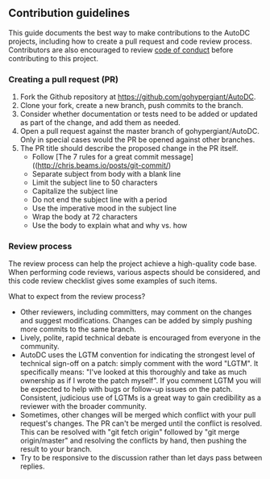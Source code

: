 ## Contribution guidelines

This guide documents the best way to make contributions to the AutoDC projects, including 
how to create a pull request and code review process. Contributors are also encouraged to 
review [code of conduct](https://github.com/gohypergiant/AutoDC/code-of-conduct.md) before contributing to this project.

### Creating a pull request (PR)

1. Fork the Github repository at https://github.com/gohypergiant/AutoDC.
2. Clone your fork, create a new branch, push commits to the branch.
3. Consider whether documentation or tests need to be added or updated as part of the change, and add them as needed.
4. Open a pull request against the master branch of gohypergiant/AutoDC. Only in special cases would the PR be opened against other branches.
5. The PR title should describe the proposed change in the PR itself.
	* Follow [The 7 rules for a great commit message]((http://chris.beams.io/posts/git-commit/)
	* Separate subject from body with a blank line
	* Limit the subject line to 50 characters
	* Capitalize the subject line
	* Do not end the subject line with a period
	* Use the imperative mood in the subject line
	* Wrap the body at 72 characters
	* Use the body to explain what and why vs. how

### Review process

The review process can help the project achieve a high-quality code base. When performing code reviews, various aspects should be 
considered, and this code review checklist gives some examples of such items.

What to expect from the review process?

* Other reviewers, including committers, may comment on the changes and suggest modifications. Changes can be added by simply pushing more commits to the same branch.
* Lively, polite, rapid technical debate is encouraged from everyone in the community.
* AutoDC uses the LGTM convention for indicating the strongest level of technical sign-off on a patch: simply comment with the word "LGTM". It specifically means: "I've looked at this thoroughly and take as much ownership as if I wrote the patch myself". If you comment LGTM you will be expected to help with bugs or follow-up issues on the patch. Consistent, judicious use of LGTMs is a great way to gain credibility as a reviewer with the broader community.
* Sometimes, other changes will be merged which conflict with your pull request's changes. The PR can't be merged until the conflict is resolved. This can be resolved with "git fetch origin" followed by "git merge origin/master" and resolving the conflicts by hand, then pushing the result to your branch.
* Try to be responsive to the discussion rather than let days pass between replies.
